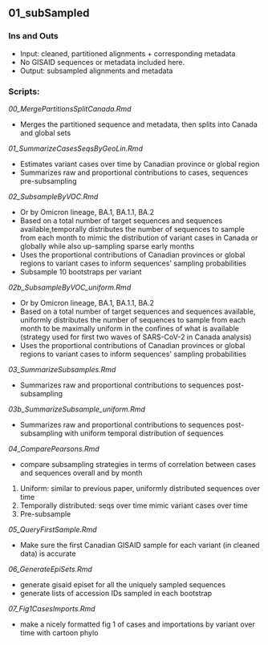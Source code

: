 ## 01_subSampled

### Ins and Outs
- Input: cleaned, partitioned alignments + corresponding metadata
- No GISAID sequences or metadata included here.
- Output: subsampled alignments and metadata

### Scripts:
*00_MergePartitionsSplitCanada.Rmd*
- Merges the partitioned sequence and metadata, then splits into Canada and global sets

*01_SummarizeCasesSeqsByGeoLin.Rmd*
- Estimates variant cases over time by Canadian province or global region
- Summarizes raw and proportional contributions to cases, sequences pre-subsampling

*02_SubsampleByVOC.Rmd*
- Or by Omicron lineage, BA.1, BA.1.1, BA.2
- Based on a total number of target sequences and sequences available,temporally distributes the  number of sequences to sample from each month to mimic the distribution of variant cases in Canada or globally while also up-sampling sparse early months
- Uses the proportional contributions of Canadian provinces or global regions to variant cases to inform sequences' sampling probabilities
- Subsample 10 bootstraps per variant

*02b_SubsampleByVOC_uniform.Rmd*
- Or by Omicron lineage, BA.1, BA.1.1, BA.2
- Based on a total number of target sequences and sequences available, uniformly distributes the number of sequences to sample from each month to be maximally uniform in the confines of what is available (strategy used for first two waves of SARS-CoV-2 in Canada analysis)
- Uses the proportional contributions of Canadian provinces or global regions to variant cases to inform sequences' sampling probabilities

*03_SummarizeSubsamples.Rmd*
- Summarizes raw and proportional contributions to sequences post-subsampling

*03b_SummarizeSubsample_uniform.Rmd*
- Summarizes raw and proportional contributions to sequences post-subsampling with uniform temporal distribution of sequences

*04_ComparePearsons.Rmd*
- compare subsampling strategies in terms of correlation between cases and sequences overall and by month
1) Uniform: similar to previous paper, uniformly distributed sequences over time
2) Temporally distributed: seqs over time mimic variant cases over time
3) Pre-subsample

*05_QueryFirstSample.Rmd*
- Make sure the first Canadian GISAID sample for each variant (in cleaned data) is accurate 

*06_GenerateEpiSets.Rmd*
- generate gisaid episet for all the uniquely sampled sequences
- generate lists of accession IDs sampled in each bootstrap

*07_Fig1CasesImports.Rmd*
- make a nicely formatted fig 1 of cases and importations by variant over time with cartoon phylo


